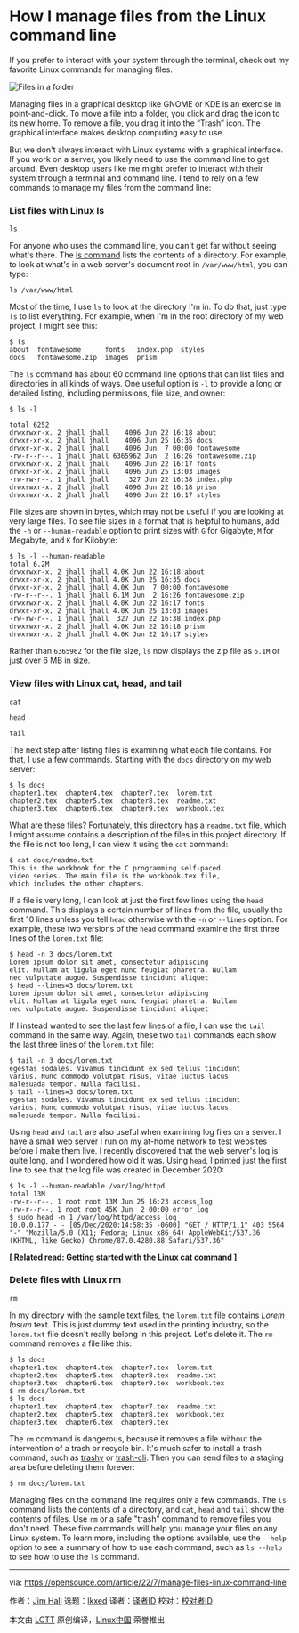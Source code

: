 [#]: subject: "How I manage files from the Linux command line"
[#]: via: "https://opensource.com/article/22/7/manage-files-linux-command-line"
[#]: author: "Jim Hall https://opensource.com/users/jim-hall"
[#]: collector: "lkxed"
[#]: translator: " "
[#]: reviewer: " "
[#]: publisher: " "
[#]: url: " "

How I manage files from the Linux command line
======
If you prefer to interact with your system through the terminal, check out my favorite Linux commands for managing files.

![Files in a folder][1]

Managing files in a graphical desktop like GNOME or KDE is an exercise in point-and-click. To move a file into a folder, you click and drag the icon to its new home. To remove a file, you drag it into the “Trash” icon. The graphical interface makes desktop computing easy to use.

But we don't always interact with Linux systems with a graphical interface. If you work on a server, you likely need to use the command line to get around. Even desktop users like me might prefer to interact with their system through a terminal and command line. I tend to rely on a few commands to manage my files from the command line:

### List files with Linux ls

```
ls
```

For anyone who uses the command line, you can't get far without seeing what's there. The [ls command][2] lists the contents of a directory. For example, to look at what's in a web server's document root in `/var/www/html`, you can type:

```
ls /var/www/html
```

Most of the time, I use `ls` to look at the directory I'm in. To do that, just type `ls` to list everything. For example, when I'm in the root directory of my web project, I might see this:

```
$ ls
about  fontawesome      fonts   index.php  styles
docs   fontawesome.zip  images  prism
```

The `ls` command has about 60 command line options that can list files and directories in all kinds of ways. One useful option is `-l` to provide a long or detailed listing, including permissions, file size, and owner:

```
$ ls -l

total 6252
drwxrwxr-x. 2 jhall jhall    4096 Jun 22 16:18 about
drwxr-xr-x. 2 jhall jhall    4096 Jun 25 16:35 docs
drwxr-xr-x. 2 jhall jhall    4096 Jun  7 00:00 fontawesome
-rw-r--r--. 1 jhall jhall 6365962 Jun  2 16:26 fontawesome.zip
drwxrwxr-x. 2 jhall jhall    4096 Jun 22 16:17 fonts
drwxr-xr-x. 2 jhall jhall    4096 Jun 25 13:03 images
-rw-rw-r--. 1 jhall jhall     327 Jun 22 16:38 index.php
drwxrwxr-x. 2 jhall jhall    4096 Jun 22 16:18 prism
drwxrwxr-x. 2 jhall jhall    4096 Jun 22 16:17 styles
```

File sizes are shown in bytes, which may not be useful if you are looking at very large files. To see file sizes in a format that is helpful to humans, add the `-h` or `--human-readable` option to print sizes with `G` for Gigabyte, `M` for Megabyte, and `K` for Kilobyte:

```
$ ls -l --human-readable
total 6.2M
drwxrwxr-x. 2 jhall jhall 4.0K Jun 22 16:18 about
drwxr-xr-x. 2 jhall jhall 4.0K Jun 25 16:35 docs
drwxr-xr-x. 2 jhall jhall 4.0K Jun  7 00:00 fontawesome
-rw-r--r--. 1 jhall jhall 6.1M Jun  2 16:26 fontawesome.zip
drwxrwxr-x. 2 jhall jhall 4.0K Jun 22 16:17 fonts
drwxr-xr-x. 2 jhall jhall 4.0K Jun 25 13:03 images
-rw-rw-r--. 1 jhall jhall  327 Jun 22 16:38 index.php
drwxrwxr-x. 2 jhall jhall 4.0K Jun 22 16:18 prism
drwxrwxr-x. 2 jhall jhall 4.0K Jun 22 16:17 styles
```

Rather than `6365962` for the file size, `ls` now displays the zip file as `6.1M` or just over 6 MB in size.

### View files with Linux cat, head, and tail

```
cat
```

```
head
```

```
tail
```

The next step after listing files is examining what each file contains. For that, I use a few commands. Starting with the `docs` directory on my web server:

```
$ ls docs
chapter1.tex  chapter4.tex  chapter7.tex  lorem.txt
chapter2.tex  chapter5.tex  chapter8.tex  readme.txt
chapter3.tex  chapter6.tex  chapter9.tex  workbook.tex
```

What are these files? Fortunately, this directory has a `readme.txt` file, which I might assume contains a description of the files in this project directory. If the file is not too long, I can view it using the `cat` command:

```
$ cat docs/readme.txt 
This is the workbook for the C programming self-paced
video series. The main file is the workbook.tex file,
which includes the other chapters.
```

If a file is very long, I can look at just the first few lines using the `head` command. This displays a certain number of lines from the file, usually the first 10 lines unless you tell `head` otherwise with the `-n` or `--lines` option. For example, these two versions of the `head` command examine the first three lines of the `lorem.txt` file:

```
$ head -n 3 docs/lorem.txt 
Lorem ipsum dolor sit amet, consectetur adipiscing
elit. Nullam at ligula eget nunc feugiat pharetra. Nullam
nec vulputate augue. Suspendisse tincidunt aliquet
$ head --lines=3 docs/lorem.txt 
Lorem ipsum dolor sit amet, consectetur adipiscing
elit. Nullam at ligula eget nunc feugiat pharetra. Nullam
nec vulputate augue. Suspendisse tincidunt aliquet
```

If I instead wanted to see the last few lines of a file, I can use the `tail` command in the same way. Again, these two `tail` commands each show the last three lines of the `lorem.txt` file:

```
$ tail -n 3 docs/lorem.txt 
egestas sodales. Vivamus tincidunt ex sed tellus tincidunt
varius. Nunc commodo volutpat risus, vitae luctus lacus
malesuada tempor. Nulla facilisi.
$ tail --lines=3 docs/lorem.txt 
egestas sodales. Vivamus tincidunt ex sed tellus tincidunt
varius. Nunc commodo volutpat risus, vitae luctus lacus
malesuada tempor. Nulla facilisi.
```

Using `head` and `tail` are also useful when examining log files on a server. I have a small web server I run on my at-home network to test websites before I make them live. I recently discovered that the web server's log is quite long, and I wondered how old it was. Using `head`, I printed just the first line to see that the log file was created in December 2020:

```
$ ls -l --human-readable /var/log/httpd
total 13M
-rw-r--r--. 1 root root 13M Jun 25 16:23 access_log
-rw-r--r--. 1 root root 45K Jun  2 00:00 error_log
$ sudo head -n 1 /var/log/httpd/access_log
10.0.0.177 - - [05/Dec/2020:14:58:35 -0600] "GET / HTTP/1.1" 403 5564 "-" "Mozilla/5.0 (X11; Fedora; Linux x86_64) AppleWebKit/537.36 (KHTML, like Gecko) Chrome/87.0.4280.88 Safari/537.36"
```

**[[ Related read: Getting started with the Linux cat command ]][3]**

### Delete files with Linux rm

```
rm
```

In my directory with the sample text files, the `lorem.txt` file contains *Lorem Ipsum* text. This is just dummy text used in the printing industry, so the `lorem.txt` file doesn't really belong in this project. Let's delete it. The `rm` command removes a file like this:

```
$ ls docs
chapter1.tex  chapter4.tex  chapter7.tex  lorem.txt
chapter2.tex  chapter5.tex  chapter8.tex  readme.txt
chapter3.tex  chapter6.tex  chapter9.tex  workbook.tex
$ rm docs/lorem.txt 
$ ls docs
chapter1.tex  chapter4.tex  chapter7.tex  readme.txt
chapter2.tex  chapter5.tex  chapter8.tex  workbook.tex
chapter3.tex  chapter6.tex  chapter9.tex
```

The `rm` command is dangerous, because it removes a file without the intervention of a trash or recycle bin. It's much safer to install a trash command, such as [trashy][4] or [trash-cli][5]. Then you can send files to a staging area before deleting them forever:

```
$ rm docs/lorem.txt
```

Managing files on the command line requires only a few commands. The `ls` command lists the contents of a directory, and `cat`, `head` and `tail` show the contents of files. Use `rm` or a safe "trash" command to remove files you don't need. These five commands will help you manage your files on any Linux system. To learn more, including the options available, use the `--help` option to see a summary of how to use each command, such as `ls --help` to see how to use the `ls` command.

--------------------------------------------------------------------------------

via: https://opensource.com/article/22/7/manage-files-linux-command-line

作者：[Jim Hall][a]
选题：[lkxed][b]
译者：[译者ID](https://github.com/译者ID)
校对：[校对者ID](https://github.com/校对者ID)

本文由 [LCTT](https://github.com/LCTT/TranslateProject) 原创编译，[Linux中国](https://linux.cn/) 荣誉推出

[a]: https://opensource.com/users/jim-hall
[b]: https://github.com/lkxed
[1]: https://opensource.com/sites/default/files/lead-images/files_documents_paper_folder.png
[2]: https://opensource.com/article/19/7/master-ls-command
[3]: https://opensource.com/article/19/2/getting-started-cat-command
[4]: https://gitlab.com/trashy/trashy
[5]: https://github.com/andreafrancia/trash-cli
